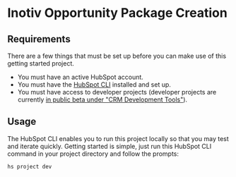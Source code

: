 # Inotiv Opportunity Package Creation

## Requirements

There are a few things that must be set up before you can make use of this getting started project.

- You must have an active HubSpot account.
- You must have the [HubSpot CLI](https://www.npmjs.com/package/@hubspot/cli) installed and set up.
- You must have access to developer projects (developer projects are currently [in public beta under "CRM Development Tools"](https://app.hubspot.com/l/whats-new/betas)).

## Usage

The HubSpot CLI enables you to run this project locally so that you may test and iterate quickly. Getting started is simple, just run this HubSpot CLI command in your project directory and follow the prompts:

`hs project dev`
